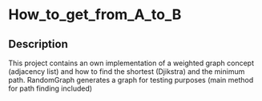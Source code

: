 # How_to_get_from_A_to_B

## Description ##

This project contains an own implementation of a weighted graph concept (adjacency list) and how to find the shortest (Djikstra) and the minimum path. RandomGraph generates a graph for testing purposes (main method for path finding included)
